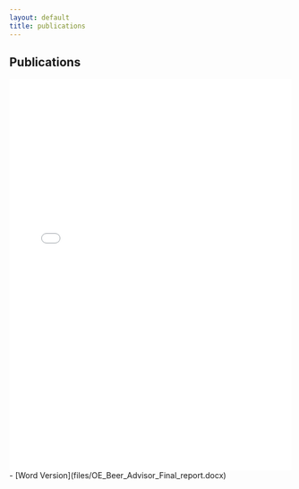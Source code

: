 ```yaml
---
layout: default
title: publications
---
```


## Publications

<iframe src="files/OE_Beer_Advisor_Final_report.pdf" style="width: 100%;height: 700px;border: none;"></iframe>
- [Word Version](files/OE_Beer_Advisor_Final_report.docx)
